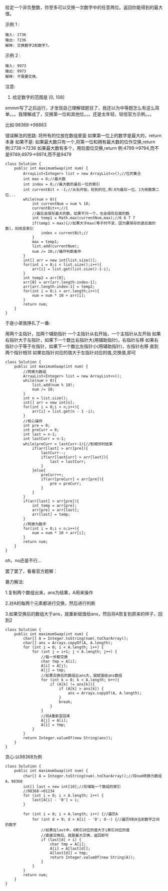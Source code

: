 给定一个非负整数，你至多可以交换一次数字中的任意两位。返回你能得到的最大值。

示例 1 :

    输入: 2736
    输出: 7236
    解释: 交换数字2和数字7。

示例 2 :

    输入: 9973
    输出: 9973
    解释: 不需要交换。

注意:

1. 给定数字的范围是 [0, 108]



emmm写了之后运行，才发现自己理解错题目了，我还以为中等题怎么有这么简单。。。我理解成了，交换第一位和其他位。。。还是太年轻，轻信官方示例。。。

比如:98368->98863

错误解法的思路:
将所有的位放在数组里面
如果第一位上的数字是最大的，return本身
如果不是:
如果最大数只有一个,将第一位和拥有最大数的位作交换,return
例:2736->7236
如果最大数有多个，用后面位交换,return
例:4799->9794,而不是9749;4979->9974,而不是9479

    class Solution {
        public int maximumSwap(int num) {
            ArrayList<Integer> list = new ArrayList<>();//位的集合
            int max = 0;//最大数
            int index = 0;//最大数的最后一位的索引
            int currentBit = -1;//从右开始，轮到的位,例:0为最后一位，1为倒数第二位...
            while(num > 0){
                int currentNum = num % 10;
                currentBit++;//1 
                //最后会保存最大的数，如果不只一个，也会保存后面的数
                int temp1 = Math.max(currentNum,max);//6 6 7 7
                if(temp1 > max){//如果大于max(等于时不变，因为要保存的是后面的数)，则改变索引
                    index = currentBit;//
                }
                max = temp1;
                list.add(currentNum);
                num /= 10;//循环判断条件
            }
            int[] arr = new int[list.size()];
            for(int i = 0;i < list.size();i++){
                arr[i] = list.get(list.size()-1-i);
            }
            int temp2 = arr[0];
            arr[0] = arr[arr.length-index-1];
            arr[arr.length-index-1] = temp2;
            for(int i = 0;i < arr.length;i++){
                num = num * 10 + arr[i];
            }
            return num;
        }
    }



于是小弟我挣扎了一番:

用两个主指针，加两个辅助指针
一个主指针从右开始，一个主指针从左开始
如果右指针大于左指针，如果下一个数比右指针大(用辅助指针)，右指针左移
如果右指针小于等于左指针，如果下一个数比左指针小(用辅助指针)，左指针右移
直到两个指针相邻
如果右指针对应的值大于左指针对应的值,交换值,即可

    class Solution {
        public int maximumSwap(int num) {
            //转换为数组
            ArrayList<Integer> list = new ArrayList<>();
            while(num > 0){
                list.add(num % 10);
                num /= 10;
            }
            int n = list.size();
            int[] arr = new int[n];
            for(int i = 0;i < n;i++){
                arr[i] = list.get(n - 1 -i);
            }
            //核心操作
            int pre = 0;
            int preCurr = 0;
            int last = n-1;
            int lastCurr = n-1;
            while(preCurr < lastCurr-1){//到相邻时结束
                if(arr[last] > arr[pre]){
                    lastCurr--;
                    if(arr[lastCurr] > arr[last]){
                        last = lastCurr;
                    }
                }else{
                    preCurr++;
                    if(arr[preCurr] < arr[pre]){
                        pre = preCurr;
                    }
                }
            }
            if(arr[last] > arr[pre]){
                int temp = arr[pre];
                arr[pre] = arr[last];
                arr[last] = temp;
            }
            //转换为数字
            for(int i = 0;i < n;i++){
                num = num * 10 + arr[i];
            }
            return num;
        }
    }



oh，no还是不行...



罢了罢了，看看官方题解：

暴力解法:

1.复制两个数组出来，ans为结果，A用来操作

2.对A的每两个元素都进行交换，然后进行判断

3.如果交换后的数组大于ans，就重新赋值给ans，然后将A恢复到原来的样子，回到2

    class Solution {
        public int maximumSwap(int num) {
            char[] A = Integer.toString(num).toCharArray();
            char[] ans = Arrays.copyOf(A, A.length);
            for (int i = 0; i < A.length; i++) {
                for (int j = i+1; j < A.length; j++) {
                    //每一步都交换
                    char tmp = A[i];
                    A[i] = A[j];
                    A[j] = tmp;
                    //如果交换后的数组比ans大，就赋值给ans数组
                    for (int k = 0; k < A.length; k++){
                        if (A[k] != ans[k]){
                            if (A[k] > ans[k]) {
                                ans = Arrays.copyOf(A, A.length);
                            }
                            break;
                        }
                    }
                    //将A重新变回来
                    A[j] = A[i];
                    A[i] = tmp;
                }
            }
            return Integer.valueOf(new String(ans));
        }
    }



贪心:以98368为例

    class Solution {
        public int maximumSwap(int num) {
            char[] A = Integer.toString(num).toCharArray();//将num转换为数组A，98368
            int[] last = new int[10];//存储每一个数组的索引
            //98368->01234
            for (int i = 0; i < A.length; i++) {
                last[A[i] - '0'] = i;
            }
            
            for (int i = 0; i < A.length; i++) {//遍历A
                for (int d = 9; d > A[i] - '0'; d--) {//遍历9到A当前数字之间的数字
                    //如果在last中，d索引对应的值大于i索引对应的值
                    //直接交换后，就是最大交换，返回即可
                    if (last[d] > i) {
                        char tmp = A[i];
                        A[i] = A[last[d]];
                        A[last[d]] = tmp;
                        return Integer.valueOf(new String(A));
                    }
                }
            }
            return num;
        }
    }


